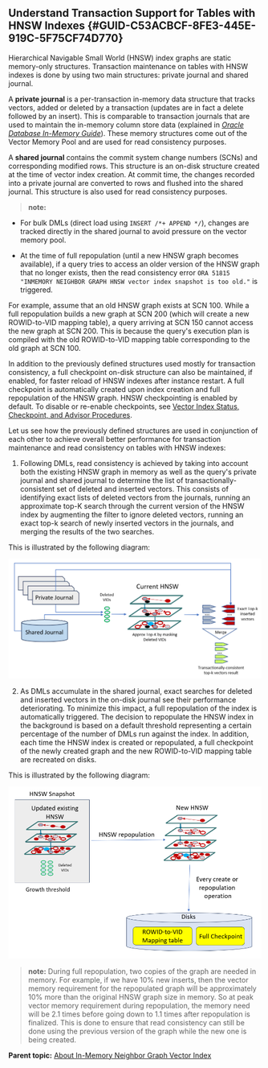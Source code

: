 ## Understand Transaction Support for Tables with HNSW Indexes {#GUID-C53ACBCF-8FE3-445E-919C-5F75CF74D770}

Hierarchical Navigable Small World (HNSW) index graphs are static memory-only structures. Transaction maintenance on tables with HNSW indexes is done by using two main structures: private journal and shared journal.

A **private journal** is a per-transaction in-memory data structure that tracks vectors, added or deleted by a transaction (updates are in fact a delete followed by an insert). This is comparable to transaction journals that are used to maintain the in-memory column store data (explained in [*Oracle Database In-Memory Guide*](https://docs.oracle.com/pls/topic/lookup?ctx=en/database/oracle/oracle-database/23/vecse&id=INMEM-GUID-EEA265EE-8FBA-4457-8C3F-315B9EEA2224)). These memory structures come out of the Vector Memory Pool and are used for read consistency purposes. 

A **shared journal** contains the commit system change numbers (SCNs) and corresponding modified rows. This structure is an on-disk structure created at the time of vector index creation. At commit time, the changes recorded into a private journal are converted to rows and flushed into the shared journal. This structure is also used for read consistency purposes. 

> **note:** 

  * For bulk DMLs (direct load using `INSERT /*+ APPEND */`), changes are tracked directly in the shared journal to avoid pressure on the vector memory pool. 

  * At the time of full repopulation (until a new HNSW graph becomes available), if a query tries to access an older version of the HNSW graph that no longer exists, then the read consistency error `ORA 51815 "INMEMORY NEIGHBOR GRAPH HNSW vector index snapshot is too old."` is triggered. 

For example, assume that an old HNSW graph exists at SCN 100. While a full repopulation builds a new graph at SCN 200 (which will create a new ROWID-to-VID mapping table), a query arriving at SCN 150 cannot access the new graph at SCN 200. This is because the query's execution plan is compiled with the old ROWID-to-VID mapping table corresponding to the old graph at SCN 100.




In addition to the previously defined structures used mostly for transaction consistency, a full checkpoint on-disk structure can also be maintained, if enabled, for faster reload of HNSW indexes after instance restart. A full checkpoint is automatically created upon index creation and full repopulation of the HNSW graph. HNSW checkpointing is enabled by default. To disable or re-enable checkpoints, see [Vector Index Status, Checkpoint, and Advisor Procedures](vector-index-status-checkpoint-and-advisor-procedures.md#GUID-5F1D700B-ACF0-4E3A-A9E5-00B65B4CCF3C). 

Let us see how the previously defined structures are used in conjunction of each other to achieve overall better performance for transaction maintenance and read consistency on tables with HNSW indexes: 

  1. Following DMLs, read consistency is achieved by taking into account both the existing HNSW graph in memory as well as the query's private journal and shared journal to determine the list of transactionally-consistent set of deleted and inserted vectors. This consists of identifying exact lists of deleted vectors from the journals, running an approximate top-K search through the current version of the HNSW index by augmenting the filter to ignore deleted vectors, running an exact top-k search of newly inserted vectors in the journals, and merging the results of the two searches.

This is illustrated by the following diagram:

![Description of hnsw_index_with_private_and_shared_journal.eps follows](img/hnsw_index_with_private_and_shared_journal.png)  


  2. As DMLs accumulate in the shared journal, exact searches for deleted and inserted vectors in the on-disk journal see their performance deteriorating. To minimize this impact, a full repopulation of the index is automatically triggered. The decision to repopulate the HNSW index in the background is based on a default threshold representing a certain percentage of the number of DMLs run against the index. In addition, each time the HNSW index is created or repopulated, a full checkpoint of the newly created graph and the new ROWID-to-VID mapping table are recreated on disks.

This is illustrated by the following diagram: 

![Description of hnsw_repopulation.eps follows](img/hnsw_repopulation.png)  





> **note:** During full repopulation, two copies of the graph are needed in memory. For example, if we have 10% new inserts, then the vector memory requirement for the repopulated graph will be approximately 10% more than the original HNSW graph size in memory. So at peak vector memory requirement during repopulation, the memory need will be 2.1 times before going down to 1.1 times after repopulation is finalized. This is done to ensure that read consistency can still be done using the previous version of the graph while the new one is being created. 

**Parent topic:** [About In-Memory Neighbor Graph Vector Index](memory-neighbor-graph-vector-indexes.md)
